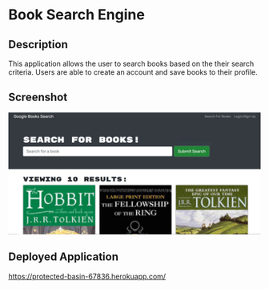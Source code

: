 # Book Search Engine

## Description
This application allows the user to search books based on the their search criteria. Users are able to create an account and save books to their profile. 

## Screenshot
![](client\public\screenshot.jpg)

## Deployed Application
https://protected-basin-67836.herokuapp.com/
